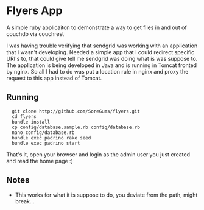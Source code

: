 # Flyers App

A simple ruby applicaiton to demonstrate a way to get files in and out of couchdb via couchrest

I was having trouble verifying that sendgrid was working with an application that I wasn't developing.
Needed a simple app that I could redirect specific URI's to, that could give tell me sendgrid was doing what is was suppose to.
The application is being developed in Java and is running in Tomcat fronted by nginx.
So all I had to do was put a location rule in nginx and proxy the request to this app instead of Tomcat.

## Running

      git clone http://github.com/SoreGums/flyers.git
      cd flyers
      bundle install
      cp config/database.sample.rb config/database.rb
      nano config/database.rb
      bundle exec padrino rake seed
      bundle exec padrino start

That's it, open your browser and login as the admin user you just created and read the home page :)

## Notes

* This works for what it is suppose to do, you deviate from the path, might break...
